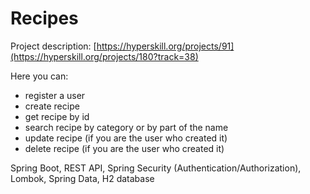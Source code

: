 # Recipes

Project description: [https://hyperskill.org/projects/91](https://hyperskill.org/projects/180?track=38)

Here you can:

- register a user
- create recipe
- get recipe by id
- search recipe by category or by part of the name
- update recipe (if you are the user who created it)
- delete recipe (if you are the user who created it)

Spring Boot, REST API, Spring Security (Authentication/Authorization), Lombok, Spring Data, H2 database
